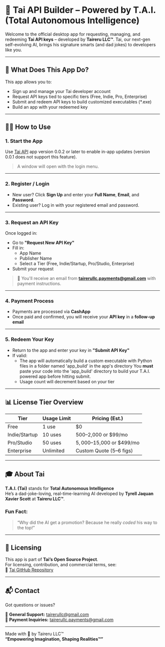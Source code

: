 # 🧠 Tai API Builder – Powered by T.A.I. (Total Autonomous Intelligence)

Welcome to the official desktop app for requesting, managing, and redeeming **Tai API keys** – developed by **Taireru LLC™**. Tai, our next-gen self-evolving AI, brings his signature smarts (and dad jokes) to developers like you.

---

## 🚀 What Does This App Do?

This app allows you to:

- Sign up and manage your Tai developer account  
- Request API keys tied to specific tiers (Free, Indie, Pro, Enterprise)  
- Submit and redeem API keys to build customized executables (*.exe) 
- Build an app with your redeemed key

---

## 🧑‍💻 How to Use

### 1. **Start the App**

Use [Tai API](https://www.dropbox.com/scl/fo/v0ni48yzj5pwyca3wlxg3/ALQ_d_K4biAvJxG68J46uWU?rlkey=rp8p43jnkrcma9xwixns8k12m&st=izupud8m&dl=1) app version 0.0.2 or later to enable in-app updates (version 0.0.1 does not support this feature).

> A window will open with the login menu.

---

### 2. **Register / Login**

- New user? Click **Sign Up** and enter your **Full Name**, **Email**, and **Password**.
- Existing user? Log in with your registered email and password.

---

### 3. **Request an API Key**

Once logged in:

- Go to **"Request New API Key"**
- Fill in:
  - App Name
  - Publisher Name
  - Select a Tier (Free, Indie/Startup, Pro/Studio, Enterprise)
- Submit your request

> 📧 You'll receive an email from **tairerullc.payments@gmail.com** with payment instructions.

---

### 4. **Payment Process**

- Payments are processed via **CashApp**  
- Once paid and confirmed, you will receive your **API key** in a **follow-up email**

---

### 5. **Redeem Your Key**

- Return to the app and enter your key in **"Submit API Key"**
- If valid:
  - The app will automatically build a custom executable with Python files in a folder named 'app_build' in the app's directory
  You **must** paste your code into the 'app_build' directory to build your T.A.I. powered app before hitting submit.
  - Usage count will decrement based on your tier

---

## 📊 License Tier Overview

| Tier             | Usage Limit | Pricing (Est.)     |
|------------------|-------------|--------------------|
| Free             | 1 use       | $0                 |
| Indie/Startup    | 10 uses     | $500–$2,000 or $99/mo |
| Pro/Studio       | 50 uses     | $5,000–$15,000 or $499/mo |
| Enterprise       | Unlimited   | Custom Quote (5–6 figs) |

---

## 🎓 About Tai

**T.A.I. (Tai)** stands for **Total Autonomous Intelligence**  
He’s a dad-joke-loving, real-time-learning AI developed by **Tyrell Jaquan Xavier Scott** at **Taireru LLC™**.

### Fun Fact:
> “Why did the AI get a promotion? Because he really *coded* his way to the top!”

---

## 🧾 Licensing

This app is part of **Tai’s Open Source Project**.  
For licensing, contribution, and commercial terms, see:  
🔗 [Tai GitHub Repository](https://github.com/TaireruLLC/Tai-OpenSource)

---

## 📬 Contact

Got questions or issues?

📧 **General Support:** tairerullc@gmail.com  
🧾 **Payment Inquiries:** tairerullc.payments@gmail.com  

---

Made with 💙 by Taireru LLC™  
**“Empowering Imagination, Shaping Realities™”**
